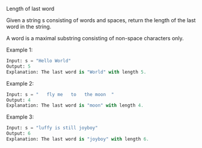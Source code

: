 Length of last word

Given a string s consisting of words and spaces, return the length of the last word in the string.

A word is a maximal substring consisting of non-space characters only.

Example 1:

```python
Input: s = "Hello World"
Output: 5
Explanation: The last word is "World" with length 5.
```

Example 2:

```python
Input: s = "   fly me   to   the moon  "
Output: 4
Explanation: The last word is "moon" with length 4.
```

Example 3:

```python
Input: s = "luffy is still joyboy"
Output: 6
Explanation: The last word is "joyboy" with length 6.
```
